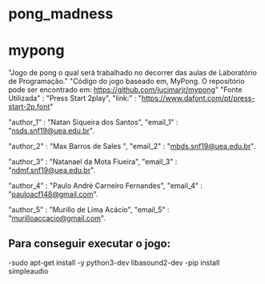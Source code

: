 # pong_madness
# mypong

"Jogo de pong o qual será trabalhado no decorrer das aulas de Laboratório de Programação."
"Código do jogo baseado em, MyPong. O repositório pode ser encontrado em: https://github.com/jucimarjr/mypong"
"Fonte Utilizada" : "Press Start 2play", "link:" : "https://www.dafont.com/pt/press-start-2p.font"


"author_1" : "Natan Siqueira dos Santos", "email_1" : "nsds.snf19@uea.edu.br".

"author_2" : "Max Barros de Sales ", "email_2" : "mbds.snf19@uea.edu.br".

"author_3" : "Natanael da Mota Fiueira", "email_3" : "ndmf.snf19@uea.edu.br".

"author_4" : "Paulo André Carneiro Fernandes", "email_4" : "pauloacf148@gmail.com".

"author_5" : "Murillo de Lima Acácio", "email_5" : "murilloaccacio@gmail.com".

## Para conseguir executar o jogo:
-sudo apt-get install -y python3-dev libasound2-dev
-pip install simpleaudio
